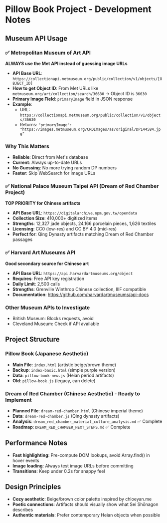 # Pillow Book Project - Development Notes

## Museum API Usage

### ✅ Metropolitan Museum of Art API
**ALWAYS use the Met API instead of guessing image URLs**

- **API Base URL**: `https://collectionapi.metmuseum.org/public/collection/v1/objects/[OBJECT_ID]`
- **How to get Object ID**: From Met URLs like `metmuseum.org/art/collection/search/36630` → Object ID is `36630`
- **Primary Image Field**: `primaryImage` field in JSON response
- **Example**: 
  - URL: `https://collectionapi.metmuseum.org/public/collection/v1/objects/36630`
  - Returns: `"primaryImage": "https://images.metmuseum.org/CRDImages/as/original/DP144584.jpg"`

### Why This Matters
- **Reliable**: Direct from Met's database
- **Current**: Always up-to-date URLs
- **No Guessing**: No more trying random DP numbers
- **Faster**: Skip WebSearch for image URLs

### ✅ National Palace Museum Taipei API (Dream of Red Chamber Project)
**TOP PRIORITY for Chinese artifacts**

- **API Base URL**: `https://digitalarchive.npm.gov.tw/opendata`
- **Collection Size**: 410,000+ digitized items
- **Strengths**: 12,327 jade objects, 24,166 porcelain pieces, 1,626 textiles
- **Licensing**: CC0 (low-res) and CC BY 4.0 (mid-res)
- **Perfect for**: Qing Dynasty artifacts matching Dream of Red Chamber passages

### ✅ Harvard Art Museums API
**Good secondary source for Chinese art**

- **API Base URL**: `https://api.harvardartmuseums.org/object`
- **Requires**: Free API key registration
- **Daily Limit**: 2,500 calls
- **Strengths**: Grenville Winthrop Chinese collection, IIIF compatible
- **Documentation**: https://github.com/harvardartmuseums/api-docs

### Other Museum APIs to Investigate
- British Museum: Blocks requests, avoid
- Cleveland Museum: Check if API available

## Project Structure

### Pillow Book (Japanese Aesthetic)
- **Main File**: `index.html` (artistic beige/brown theme)
- **Backup**: `index-basic.html` (simple purple version)  
- **Data**: `pillow-book-new.js` (Heian period artifacts)
- **Old**: `pillow-book.js` (legacy, can delete)

### Dream of Red Chamber (Chinese Aesthetic) - Ready to Implement
- **Planned File**: `dream-red-chamber.html` (Chinese imperial theme)
- **Data**: `dream-red-chamber.js` (Qing dynasty artifacts)
- **Analysis**: `dream_red_chamber_material_culture_analysis.md` ✅ Complete
- **Roadmap**: `DREAM_RED_CHAMBER_NEXT_STEPS.md` ✅ Complete

## Performance Notes
- **Fast highlighting**: Pre-compute DOM lookups, avoid Array.find() in hover events
- **Image loading**: Always test image URLs before committing
- **Transitions**: Keep under 0.2s for snappy feel

## Design Principles
- **Cozy aesthetic**: Beige/brown color palette inspired by chloeyan.me
- **Poetic connections**: Artifacts should visually show what Sei Shōnagon describes
- **Authentic materials**: Prefer contemporary Heian objects when possible